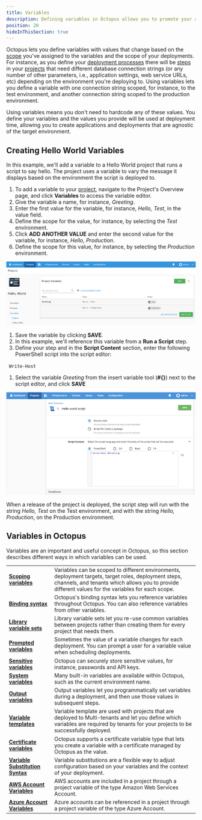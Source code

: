 ```yaml
---
title: Variables
description: Defining variables in Octopus allows you to promote your applications through environments and update their configuration files.
position: 20
hideInThisSection: true
---
```


Octopus lets you define variables with values that change based on the [scope](/docs/deployment-process/variables/scoping-variables.md) you've assigned to the variables and the scope of your deployments. For instance, as you define your [deployment processes](/docs/deployment-process/index.md) there will be [steps](/docs/deployment-process/steps/index.md) in your [projects](/docs/deployment-process/projects/index.md) that need different database connection strings (or any number of other parameters, i.e., application settings, web service URLs, etc) depending on the environment you're deploying to. Using variables lets you define a variable with one connection string scoped, for instance, to the test environment, and another connection string scoped to the production environment.

Using variables means you don't need to hardcode any of these values. You define your variables and the values you provide will be used at deployment time, allowing you to create applications and deployments that are agnostic of the target environment.

## Creating Hello World Variables

In this example, we'll add a variable to a Hello World project that runs a script to say hello. The project uses a variable to vary the message it displays based on the environment the script is deployed to.

1. To add a variable to your [project](/docs/deployment-process/projects/index.md), navigate to the Project's Overview page, and click **Variables** to access the variable editor.
1. Give the variable a name, for instance, *Greeting*.
1. Enter the first value for the variable, for instance, *Hello, Test*, in the value field.
1. Define the scope for the value, for instance, by selecting the *Test* environment.
1. Click **ADD ANOTHER VALUE** and enter the second value for the variable, for instance, *Hello, Production*.
1. Define the scope for this value, for instance, by selecting the *Production* environment.

![Adding a Variable](adding-a-variable.png)

1. Save the variable by clicking **SAVE**.
1. In this example, we'll reference this variable from a **Run a Script** step.
1. Define your step and in the **Script Content** section, enter the following PowerShell script into the script editor:

​```
Write-Host
​```

1. Select the variable *Greeting* from the insert variable tool (**#{}**) next to the script editor, and click **SAVE**

![Script with Variable](script-variable.png)

When a release of the project is deployed, the script step will run with the string *Hello, Test* on the Test environment, and with the string *Hello, Production*, on the Production environment.

## Variables in Octopus

Variables are an important and useful concept in Octopus, so this section describes different ways in which variables can be used.

|                                          |                                          |
| ---------------------------------------- | ---------------------------------------- |
| **[Scoping variables](/docs/deployment-process/variables/scoping-variables.md)** | Variables can be scoped to different environments, deployment targets, target roles, deployment steps, channels, and tenants which allows you to provide different values for the variables for each scope. |
| **[Binding syntax](/docs/deployment-process/variables/binding-syntax.md)** | Octopus's binding syntax lets you reference variables throughout Octopus. You can also reference variables from other variables. |
| **[Library variable sets](/docs/deployment-process/variables/library-variable-sets.md)** | Library variable sets let you re-use common variables between projects rather than creating them for every project that needs them. |
| **[Prompted variables](/docs/deployment-process/variables/prompted-variables.md)** | Sometimes the value of a variable changes for each deployment. You can prompt a user for a variable value when scheduling deployments. |
| **[Sensitive variables](/docs/deployment-process/variables/sensitive-variables.md)** | Octopus can securely store sensitive values, for instance, passwords and API keys. |
| **[System variables](/docs/deployment-process/variables/system-variables.md)** | Many built-in variables are available within Octopus, such as the current environment name. |
| **[Output variables](/docs/deployment-process/variables/output-variables.md)** | Output variables let you programmatically set variables during a deployment, and then use those values in subsequent steps. |
| **[Variable templates](/docs/deployment-process/variables/variable-templates.md)** | Variable template are used with projects that are deployed to Multi-tenants and let you define which variables are required by tenants for your projects to be successfully deployed. |
| **[Certificate variables](docs/deployment-process/variables/certificate-variables.md)** | Octopus supports a certificate variable type that lets you create a variable with a certificate managed by Octopus as the value. |
| **[Variable Substitution Syntax](docs/deployment-process/variables/variable-substitution-syntax.md)** | Variable substitutions are a flexible way to adjust configuration based on your variables and the context of your deployment. |
| **[AWS Account Variables](docs/deployment-process/variables/certificate-variables.md)** | AWS accounts are included in a project through a project variable of the type Amazon Web Services Account. |
| **[Azure Account Variables](docs/deployment-process/variables/certificate-variables.md)** | Azure accounts can be referenced in a project through a project variable of the type Azure Account. |
